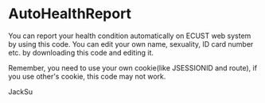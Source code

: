# AutoHealthReport

You can report your health condition automatically on ECUST web system by using this code. You can edit your own name, sexuality, ID card number etc. by downloading this code and editing it. 

Remember, you need to use your own cookie(like JSESSIONID and route), if you use other's cookie, this code may not work.

JackSu
